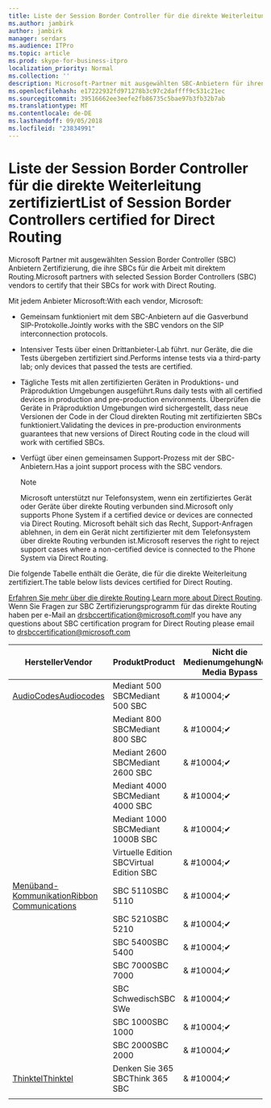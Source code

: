 ```yaml
---
title: Liste der Session Border Controller für die direkte Weiterleitung zertifiziert
ms.author: jambirk
author: jambirk
manager: serdars
ms.audience: ITPro
ms.topic: article
ms.prod: skype-for-business-itpro
localization_priority: Normal
ms.collection: ''
description: Microsoft-Partner mit ausgewählten SBC-Anbietern für ihren SBC Zertifizierung arbeiten mit direktem Routing.
ms.openlocfilehash: e17222932fd971278b3c97c2daffff9c531c21ec
ms.sourcegitcommit: 39516662ee3eefe2fb86735c5bae97b3fb32b7ab
ms.translationtype: MT
ms.contentlocale: de-DE
ms.lasthandoff: 09/05/2018
ms.locfileid: "23834991"
---
```

# <a name="list-of-session-border-controllers-certified-for-direct-routing"></a><span data-ttu-id="b94ec-103">Liste der Session Border Controller für die direkte Weiterleitung zertifiziert</span><span class="sxs-lookup"><span data-stu-id="b94ec-103">List of Session Border Controllers certified for Direct Routing</span></span>

<span data-ttu-id="b94ec-104">Microsoft Partner mit ausgewählten Session Border Controller (SBC) Anbietern Zertifizierung, die ihre SBCs für die Arbeit mit direktem Routing.</span><span class="sxs-lookup"><span data-stu-id="b94ec-104">Microsoft partners with selected Session Border Controllers (SBC) vendors to certify that their SBCs for work with Direct Routing.</span></span> 

<span data-ttu-id="b94ec-105">Mit jedem Anbieter Microsoft:</span><span class="sxs-lookup"><span data-stu-id="b94ec-105">With each vendor, Microsoft:</span></span> 

- <span data-ttu-id="b94ec-106">Gemeinsam funktioniert mit dem SBC-Anbietern auf die Gasverbund SIP-Protokolle.</span><span class="sxs-lookup"><span data-stu-id="b94ec-106">Jointly works with the SBC vendors on the SIP interconnection protocols.</span></span>
- <span data-ttu-id="b94ec-107">Intensiver Tests über einen Drittanbieter-Lab führt. nur Geräte, die die Tests übergeben zertifiziert sind.</span><span class="sxs-lookup"><span data-stu-id="b94ec-107">Performs intense tests via a third-party lab; only devices that passed the tests are certified.</span></span> 
- <span data-ttu-id="b94ec-108">Tägliche Tests mit allen zertifizierten Geräten in Produktions- und Präproduktion Umgebungen ausgeführt.</span><span class="sxs-lookup"><span data-stu-id="b94ec-108">Runs daily tests with all certified devices in production and pre-production environments.</span></span> <span data-ttu-id="b94ec-109">Überprüfen die Geräte in Präproduktion Umgebungen wird sichergestellt, dass neue Versionen der Code in der Cloud direkten Routing mit zertifizierten SBCs funktioniert.</span><span class="sxs-lookup"><span data-stu-id="b94ec-109">Validating the devices in pre-production environments guarantees that new versions of Direct Routing code in the cloud will work with certified SBCs.</span></span> 
- <span data-ttu-id="b94ec-110">Verfügt über einen gemeinsamen Support-Prozess mit der SBC-Anbietern.</span><span class="sxs-lookup"><span data-stu-id="b94ec-110">Has a joint support process with the SBC vendors.</span></span>
 

  > [!NOTE]
  > <span data-ttu-id="b94ec-111">Microsoft unterstützt nur Telefonsystem, wenn ein zertifiziertes Gerät oder Geräte über direkte Routing verbunden sind.</span><span class="sxs-lookup"><span data-stu-id="b94ec-111">Microsoft only supports Phone System if a certified device or devices are connected via Direct Routing.</span></span> <span data-ttu-id="b94ec-112">Microsoft behält sich das Recht, Support-Anfragen ablehnen, in dem ein Gerät nicht zertifizierter mit dem Telefonsystem über direkte Routing verbunden ist.</span><span class="sxs-lookup"><span data-stu-id="b94ec-112">Microsoft reserves the right to reject support cases where a non-certified device is connected to the Phone System via Direct Routing.</span></span> 

<span data-ttu-id="b94ec-113">Die folgende Tabelle enthält die Geräte, die für die direkte Weiterleitung zertifiziert.</span><span class="sxs-lookup"><span data-stu-id="b94ec-113">The table below lists devices certified for Direct Routing.</span></span> 

<span data-ttu-id="b94ec-114">[Erfahren Sie mehr über die direkte Routing](https://aka.ms/dr).</span><span class="sxs-lookup"><span data-stu-id="b94ec-114">[Learn more about Direct Routing](https://aka.ms/dr).</span></span> <span data-ttu-id="b94ec-115">Wenn Sie Fragen zur SBC Zertifizierungsprogramm für das direkte Routing haben per e-Mail an drsbccertification@microsoft.com</span><span class="sxs-lookup"><span data-stu-id="b94ec-115">If you have any questions about SBC certification program for Direct Routing please email to drsbccertification@microsoft.com</span></span>


|<span data-ttu-id="b94ec-116">Hersteller</span><span class="sxs-lookup"><span data-stu-id="b94ec-116">Vendor</span></span>  |<span data-ttu-id="b94ec-117">Produkt</span><span class="sxs-lookup"><span data-stu-id="b94ec-117">Product</span></span>  |<span data-ttu-id="b94ec-118">Nicht die Medienumgehung</span><span class="sxs-lookup"><span data-stu-id="b94ec-118">Non-Media Bypass</span></span>  |<span data-ttu-id="b94ec-119">Die Medienumgehung</span><span class="sxs-lookup"><span data-stu-id="b94ec-119">Media Bypass</span></span>  |<span data-ttu-id="b94ec-120">Softwareversion</span><span class="sxs-lookup"><span data-stu-id="b94ec-120">Software Version</span></span>|
|---------|---------|---------|---------|---------|
|[<span data-ttu-id="b94ec-121">AudioCodes</span><span class="sxs-lookup"><span data-stu-id="b94ec-121">Audiocodes</span></span>](https://www.audiocodes.com/solutions-products/products/products-for-microsoft-365/sbcs-media-gateways)    |   <span data-ttu-id="b94ec-122">Mediant 500 SBC</span><span class="sxs-lookup"><span data-stu-id="b94ec-122">Mediant 500 SBC</span></span>       |    <span data-ttu-id="b94ec-123">& #10004;</span><span class="sxs-lookup"><span data-stu-id="b94ec-123">&#10004;</span></span>     |    <span data-ttu-id="b94ec-124">Ausstehende</span><span class="sxs-lookup"><span data-stu-id="b94ec-124">Pending</span></span>      |     <span data-ttu-id="b94ec-125">7.20A.200.055</span><span class="sxs-lookup"><span data-stu-id="b94ec-125">7.20A.200.055</span></span>     |
|  |   <span data-ttu-id="b94ec-126">Mediant 800 SBC</span><span class="sxs-lookup"><span data-stu-id="b94ec-126">Mediant 800 SBC</span></span>       |    <span data-ttu-id="b94ec-127">& #10004;</span><span class="sxs-lookup"><span data-stu-id="b94ec-127">&#10004;</span></span>      |     <span data-ttu-id="b94ec-128">Ausstehende</span><span class="sxs-lookup"><span data-stu-id="b94ec-128">Pending</span></span>    |      <span data-ttu-id="b94ec-129">7.20A.200.055</span><span class="sxs-lookup"><span data-stu-id="b94ec-129">7.20A.200.055</span></span>    |
|     |      <span data-ttu-id="b94ec-130">Mediant 2600 SBC</span><span class="sxs-lookup"><span data-stu-id="b94ec-130">Mediant 2600 SBC</span></span>    |     <span data-ttu-id="b94ec-131">& #10004;</span><span class="sxs-lookup"><span data-stu-id="b94ec-131">&#10004;</span></span>     |    <span data-ttu-id="b94ec-132">Ausstehende</span><span class="sxs-lookup"><span data-stu-id="b94ec-132">Pending</span></span>     |    <span data-ttu-id="b94ec-133">7.20A.200.055</span><span class="sxs-lookup"><span data-stu-id="b94ec-133">7.20A.200.055</span></span>      |
|     |   <span data-ttu-id="b94ec-134">Mediant 4000 SBC</span><span class="sxs-lookup"><span data-stu-id="b94ec-134">Mediant 4000 SBC</span></span>       |     <span data-ttu-id="b94ec-135">& #10004;</span><span class="sxs-lookup"><span data-stu-id="b94ec-135">&#10004;</span></span>     |    <span data-ttu-id="b94ec-136">Ausstehende</span><span class="sxs-lookup"><span data-stu-id="b94ec-136">Pending</span></span>     |    <span data-ttu-id="b94ec-137">7.20A.200.055</span><span class="sxs-lookup"><span data-stu-id="b94ec-137">7.20A.200.055</span></span>      |
|     |    <span data-ttu-id="b94ec-138">Mediant 1000 SBC</span><span class="sxs-lookup"><span data-stu-id="b94ec-138">Mediant 1000B  SBC</span></span>   |    <span data-ttu-id="b94ec-139">& #10004;</span><span class="sxs-lookup"><span data-stu-id="b94ec-139">&#10004;</span></span>      |  <span data-ttu-id="b94ec-140">Ausstehende</span><span class="sxs-lookup"><span data-stu-id="b94ec-140">Pending</span></span>       |    <span data-ttu-id="b94ec-141">7.20A.200.055</span><span class="sxs-lookup"><span data-stu-id="b94ec-141">7.20A.200.055</span></span>   |
|     |   <span data-ttu-id="b94ec-142">Virtuelle Edition SBC</span><span class="sxs-lookup"><span data-stu-id="b94ec-142">Virtual Edition SBC</span></span>    |   <span data-ttu-id="b94ec-143">& #10004;</span><span class="sxs-lookup"><span data-stu-id="b94ec-143">&#10004;</span></span>   |<span data-ttu-id="b94ec-144">Ausstehende</span><span class="sxs-lookup"><span data-stu-id="b94ec-144">Pending</span></span>         |     <span data-ttu-id="b94ec-145">7.20A.200.055</span><span class="sxs-lookup"><span data-stu-id="b94ec-145">7.20A.200.055</span></span>     |
|[<span data-ttu-id="b94ec-146">Menüband-Kommunikation</span><span class="sxs-lookup"><span data-stu-id="b94ec-146">Ribbon Communications</span></span>](https://ribboncommunications.com/solutions/enterprise-solutions/microsoft-skype-business)     | <span data-ttu-id="b94ec-147">SBC 5110</span><span class="sxs-lookup"><span data-stu-id="b94ec-147">SBC 5110</span></span>    |    <span data-ttu-id="b94ec-148">& #10004;</span><span class="sxs-lookup"><span data-stu-id="b94ec-148">&#10004;</span></span>      |   <span data-ttu-id="b94ec-149">Ausstehende</span><span class="sxs-lookup"><span data-stu-id="b94ec-149">Pending</span></span>      |     <span data-ttu-id="b94ec-150">V6. 2</span><span class="sxs-lookup"><span data-stu-id="b94ec-150">V6.2</span></span>     |
|     |<span data-ttu-id="b94ec-151">SBC 5210</span><span class="sxs-lookup"><span data-stu-id="b94ec-151">SBC 5210</span></span>     |     <span data-ttu-id="b94ec-152">& #10004;</span><span class="sxs-lookup"><span data-stu-id="b94ec-152">&#10004;</span></span>     |    <span data-ttu-id="b94ec-153">Ausstehende</span><span class="sxs-lookup"><span data-stu-id="b94ec-153">Pending</span></span>     |    <span data-ttu-id="b94ec-154">V6. 2</span><span class="sxs-lookup"><span data-stu-id="b94ec-154">V6.2</span></span>      |
|     | <span data-ttu-id="b94ec-155">SBC 5400</span><span class="sxs-lookup"><span data-stu-id="b94ec-155">SBC 5400</span></span>     |    <span data-ttu-id="b94ec-156">& #10004;</span><span class="sxs-lookup"><span data-stu-id="b94ec-156">&#10004;</span></span>  |    <span data-ttu-id="b94ec-157">Ausstehende</span><span class="sxs-lookup"><span data-stu-id="b94ec-157">Pending</span></span>     |   <span data-ttu-id="b94ec-158">V6. 2</span><span class="sxs-lookup"><span data-stu-id="b94ec-158">V6.2</span></span>    |
|     |<span data-ttu-id="b94ec-159">SBC 7000</span><span class="sxs-lookup"><span data-stu-id="b94ec-159">SBC 7000</span></span>     |     <span data-ttu-id="b94ec-160">& #10004;</span><span class="sxs-lookup"><span data-stu-id="b94ec-160">&#10004;</span></span>  |    <span data-ttu-id="b94ec-161">Ausstehende</span><span class="sxs-lookup"><span data-stu-id="b94ec-161">Pending</span></span>     |    <span data-ttu-id="b94ec-162">V6. 2</span><span class="sxs-lookup"><span data-stu-id="b94ec-162">V6.2</span></span>      |
|     | <span data-ttu-id="b94ec-163">SBC Schwedisch</span><span class="sxs-lookup"><span data-stu-id="b94ec-163">SBC SWe</span></span>  |   <span data-ttu-id="b94ec-164">& #10004;</span><span class="sxs-lookup"><span data-stu-id="b94ec-164">&#10004;</span></span>    |    <span data-ttu-id="b94ec-165">Ausstehende</span><span class="sxs-lookup"><span data-stu-id="b94ec-165">Pending</span></span>     |    <span data-ttu-id="b94ec-166">V6. 2</span><span class="sxs-lookup"><span data-stu-id="b94ec-166">V6.2</span></span>      |
|     |<span data-ttu-id="b94ec-167">SBC 1000</span><span class="sxs-lookup"><span data-stu-id="b94ec-167">SBC 1000</span></span>   |     <span data-ttu-id="b94ec-168">& #10004;</span><span class="sxs-lookup"><span data-stu-id="b94ec-168">&#10004;</span></span>   |     <span data-ttu-id="b94ec-169">Ausstehende</span><span class="sxs-lookup"><span data-stu-id="b94ec-169">Pending</span></span>    |    <span data-ttu-id="b94ec-170">V7.0.2</span><span class="sxs-lookup"><span data-stu-id="b94ec-170">V7.0.2</span></span>   |<span data-ttu-id="b94ec-171">& #10004;</span><span class="sxs-lookup"><span data-stu-id="b94ec-171">&#10004;</span></span> 
|     | <span data-ttu-id="b94ec-172">SBC 2000</span><span class="sxs-lookup"><span data-stu-id="b94ec-172">SBC 2000</span></span>    |     <span data-ttu-id="b94ec-173">& #10004;</span><span class="sxs-lookup"><span data-stu-id="b94ec-173">&#10004;</span></span>   |    <span data-ttu-id="b94ec-174">Ausstehende</span><span class="sxs-lookup"><span data-stu-id="b94ec-174">Pending</span></span>     |    <span data-ttu-id="b94ec-175">V7.0.2</span><span class="sxs-lookup"><span data-stu-id="b94ec-175">V7.0.2</span></span>      |
|[<span data-ttu-id="b94ec-176">Thinktel</span><span class="sxs-lookup"><span data-stu-id="b94ec-176">Thinktel</span></span>](https://www.thinktel.ca/services/think-365/think-365-overview/)     |    <span data-ttu-id="b94ec-177">Denken Sie 365 SBC</span><span class="sxs-lookup"><span data-stu-id="b94ec-177">Think 365 SBC</span></span>      |  <span data-ttu-id="b94ec-178">& #10004;</span><span class="sxs-lookup"><span data-stu-id="b94ec-178">&#10004;</span></span>       |    <span data-ttu-id="b94ec-179">Ausstehende</span><span class="sxs-lookup"><span data-stu-id="b94ec-179">Pending</span></span>     |   <span data-ttu-id="b94ec-180">V1. 4</span><span class="sxs-lookup"><span data-stu-id="b94ec-180">V1.4</span></span>       |
|     |         |         |         |         |
